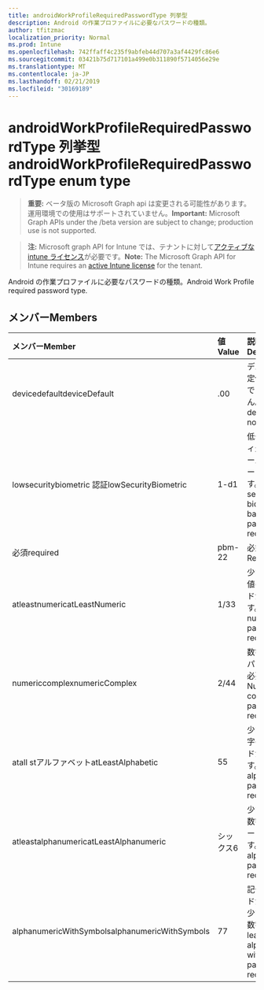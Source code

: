 ```yaml
---
title: androidWorkProfileRequiredPasswordType 列挙型
description: Android の作業プロファイルに必要なパスワードの種類。
author: tfitzmac
localization_priority: Normal
ms.prod: Intune
ms.openlocfilehash: 742ffaff4c235f9abfeb44d707a3af4429fc86e6
ms.sourcegitcommit: 03421b75d717101a499e0b311890f5714056e29e
ms.translationtype: MT
ms.contentlocale: ja-JP
ms.lasthandoff: 02/21/2019
ms.locfileid: "30169189"
---
```

# <a name="androidworkprofilerequiredpasswordtype-enum-type"></a><span data-ttu-id="a8c15-103">androidWorkProfileRequiredPasswordType 列挙型</span><span class="sxs-lookup"><span data-stu-id="a8c15-103">androidWorkProfileRequiredPasswordType enum type</span></span>

> <span data-ttu-id="a8c15-104">**重要:** ベータ版の Microsoft Graph api は変更される可能性があります。運用環境での使用はサポートされていません。</span><span class="sxs-lookup"><span data-stu-id="a8c15-104">**Important:** Microsoft Graph APIs under the /beta version are subject to change; production use is not supported.</span></span>

> <span data-ttu-id="a8c15-105">**注:** Microsoft graph API for Intune では、テナントに対して[アクティブな intune ライセンス](https://go.microsoft.com/fwlink/?linkid=839381)が必要です。</span><span class="sxs-lookup"><span data-stu-id="a8c15-105">**Note:** The Microsoft Graph API for Intune requires an [active Intune license](https://go.microsoft.com/fwlink/?linkid=839381) for the tenant.</span></span>

<span data-ttu-id="a8c15-106">Android の作業プロファイルに必要なパスワードの種類。</span><span class="sxs-lookup"><span data-stu-id="a8c15-106">Android Work Profile required password type.</span></span>

## <a name="members"></a><span data-ttu-id="a8c15-107">メンバー</span><span class="sxs-lookup"><span data-stu-id="a8c15-107">Members</span></span>
|<span data-ttu-id="a8c15-108">メンバー</span><span class="sxs-lookup"><span data-stu-id="a8c15-108">Member</span></span>|<span data-ttu-id="a8c15-109">値</span><span class="sxs-lookup"><span data-stu-id="a8c15-109">Value</span></span>|<span data-ttu-id="a8c15-110">説明</span><span class="sxs-lookup"><span data-stu-id="a8c15-110">Description</span></span>|
|:---|:---|:---|
|<span data-ttu-id="a8c15-111">devicedefault</span><span class="sxs-lookup"><span data-stu-id="a8c15-111">deviceDefault</span></span>|<span data-ttu-id="a8c15-112">.0</span><span class="sxs-lookup"><span data-stu-id="a8c15-112">0</span></span>|<span data-ttu-id="a8c15-113">デバイスの既定値。意図的ではありません。</span><span class="sxs-lookup"><span data-stu-id="a8c15-113">Device default value, no intent.</span></span>|
|<span data-ttu-id="a8c15-114">lowsecuritybiometric 認証</span><span class="sxs-lookup"><span data-stu-id="a8c15-114">lowSecurityBiometric</span></span>|<span data-ttu-id="a8c15-115">1-d</span><span class="sxs-lookup"><span data-stu-id="a8c15-115">1</span></span>|<span data-ttu-id="a8c15-116">低セキュリティ生体認証ベースのパスワードが必要です。</span><span class="sxs-lookup"><span data-stu-id="a8c15-116">Low security biometrics based password required.</span></span>|
|<span data-ttu-id="a8c15-117">必須</span><span class="sxs-lookup"><span data-stu-id="a8c15-117">required</span></span>|<span data-ttu-id="a8c15-118">pbm-2</span><span class="sxs-lookup"><span data-stu-id="a8c15-118">2</span></span>|<span data-ttu-id="a8c15-119">必須です。</span><span class="sxs-lookup"><span data-stu-id="a8c15-119">Required.</span></span>|
|<span data-ttu-id="a8c15-120">atleastnumeric</span><span class="sxs-lookup"><span data-stu-id="a8c15-120">atLeastNumeric</span></span>|<span data-ttu-id="a8c15-121">1/3</span><span class="sxs-lookup"><span data-stu-id="a8c15-121">3</span></span>|<span data-ttu-id="a8c15-122">少なくとも数値のパスワードが必要です。</span><span class="sxs-lookup"><span data-stu-id="a8c15-122">At least numeric password required.</span></span>|
|<span data-ttu-id="a8c15-123">numericcomplex</span><span class="sxs-lookup"><span data-stu-id="a8c15-123">numericComplex</span></span>|<span data-ttu-id="a8c15-124">2/4</span><span class="sxs-lookup"><span data-stu-id="a8c15-124">4</span></span>|<span data-ttu-id="a8c15-125">数字の複雑なパスワードが必要です。</span><span class="sxs-lookup"><span data-stu-id="a8c15-125">Numeric complex password required.</span></span>|
|<span data-ttu-id="a8c15-126">atall stアルファベット</span><span class="sxs-lookup"><span data-stu-id="a8c15-126">atLeastAlphabetic</span></span>|<span data-ttu-id="a8c15-127">5</span><span class="sxs-lookup"><span data-stu-id="a8c15-127">5</span></span>|<span data-ttu-id="a8c15-128">少なくとも英字のパスワードが必要です。</span><span class="sxs-lookup"><span data-stu-id="a8c15-128">At least alphabetic password required.</span></span>|
|<span data-ttu-id="a8c15-129">atleastalphanumeric</span><span class="sxs-lookup"><span data-stu-id="a8c15-129">atLeastAlphanumeric</span></span>|<span data-ttu-id="a8c15-130">シックス</span><span class="sxs-lookup"><span data-stu-id="a8c15-130">6</span></span>|<span data-ttu-id="a8c15-131">少なくとも英数字のパスワードが必要です。</span><span class="sxs-lookup"><span data-stu-id="a8c15-131">At least alphanumeric password required.</span></span>|
|<span data-ttu-id="a8c15-132">alphanumericWithSymbols</span><span class="sxs-lookup"><span data-stu-id="a8c15-132">alphanumericWithSymbols</span></span>|<span data-ttu-id="a8c15-133">7</span><span class="sxs-lookup"><span data-stu-id="a8c15-133">7</span></span>|<span data-ttu-id="a8c15-134">記号パスワードが必要な、少なくとも英数字。</span><span class="sxs-lookup"><span data-stu-id="a8c15-134">At least alphanumeric with symbols password required.</span></span>|




